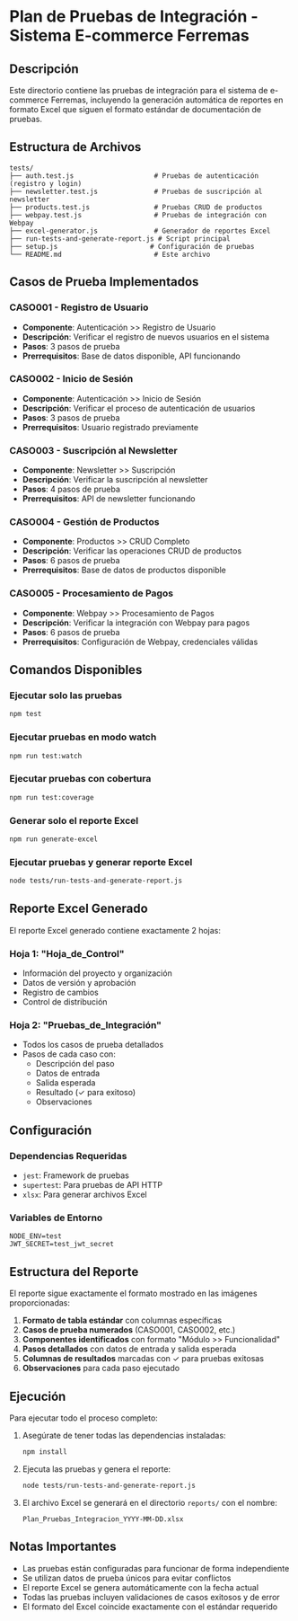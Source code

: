 # Plan de Pruebas de Integración - Sistema E-commerce Ferremas

## Descripción

Este directorio contiene las pruebas de integración para el sistema de e-commerce Ferremas, incluyendo la generación automática de reportes en formato Excel que siguen el formato estándar de documentación de pruebas.

## Estructura de Archivos

```
tests/
├── auth.test.js                    # Pruebas de autenticación (registro y login)
├── newsletter.test.js              # Pruebas de suscripción al newsletter
├── products.test.js                # Pruebas CRUD de productos
├── webpay.test.js                  # Pruebas de integración con Webpay
├── excel-generator.js              # Generador de reportes Excel
├── run-tests-and-generate-report.js # Script principal
├── setup.js                       # Configuración de pruebas
└── README.md                       # Este archivo
```

## Casos de Prueba Implementados

### CASO001 - Registro de Usuario
- **Componente**: Autenticación >> Registro de Usuario
- **Descripción**: Verificar el registro de nuevos usuarios en el sistema
- **Pasos**: 3 pasos de prueba
- **Prerrequisitos**: Base de datos disponible, API funcionando

### CASO002 - Inicio de Sesión
- **Componente**: Autenticación >> Inicio de Sesión
- **Descripción**: Verificar el proceso de autenticación de usuarios
- **Pasos**: 3 pasos de prueba
- **Prerrequisitos**: Usuario registrado previamente

### CASO003 - Suscripción al Newsletter
- **Componente**: Newsletter >> Suscripción
- **Descripción**: Verificar la suscripción al newsletter
- **Pasos**: 4 pasos de prueba
- **Prerrequisitos**: API de newsletter funcionando

### CASO004 - Gestión de Productos
- **Componente**: Productos >> CRUD Completo
- **Descripción**: Verificar las operaciones CRUD de productos
- **Pasos**: 6 pasos de prueba
- **Prerrequisitos**: Base de datos de productos disponible

### CASO005 - Procesamiento de Pagos
- **Componente**: Webpay >> Procesamiento de Pagos
- **Descripción**: Verificar la integración con Webpay para pagos
- **Pasos**: 6 pasos de prueba
- **Prerrequisitos**: Configuración de Webpay, credenciales válidas

## Comandos Disponibles

### Ejecutar solo las pruebas
```bash
npm test
```

### Ejecutar pruebas en modo watch
```bash
npm run test:watch
```

### Ejecutar pruebas con cobertura
```bash
npm run test:coverage
```

### Generar solo el reporte Excel
```bash
npm run generate-excel
```

### Ejecutar pruebas y generar reporte Excel
```bash
node tests/run-tests-and-generate-report.js
```

## Reporte Excel Generado

El reporte Excel generado contiene exactamente 2 hojas:

### Hoja 1: "Hoja_de_Control"
- Información del proyecto y organización
- Datos de versión y aprobación
- Registro de cambios
- Control de distribución

### Hoja 2: "Pruebas_de_Integración"
- Todos los casos de prueba detallados
- Pasos de cada caso con:
  - Descripción del paso
  - Datos de entrada
  - Salida esperada
  - Resultado (✓ para exitoso)
  - Observaciones

## Configuración

### Dependencias Requeridas
- `jest`: Framework de pruebas
- `supertest`: Para pruebas de API HTTP
- `xlsx`: Para generar archivos Excel

### Variables de Entorno
```
NODE_ENV=test
JWT_SECRET=test_jwt_secret
```

## Estructura del Reporte

El reporte sigue exactamente el formato mostrado en las imágenes proporcionadas:

1. **Formato de tabla estándar** con columnas específicas
2. **Casos de prueba numerados** (CASO001, CASO002, etc.)
3. **Componentes identificados** con formato "Módulo >> Funcionalidad"
4. **Pasos detallados** con datos de entrada y salida esperada
5. **Columnas de resultados** marcadas con ✓ para pruebas exitosas
6. **Observaciones** para cada paso ejecutado

## Ejecución

Para ejecutar todo el proceso completo:

1. Asegúrate de tener todas las dependencias instaladas:
   ```bash
   npm install
   ```

2. Ejecuta las pruebas y genera el reporte:
   ```bash
   node tests/run-tests-and-generate-report.js
   ```

3. El archivo Excel se generará en el directorio `reports/` con el nombre:
   ```
   Plan_Pruebas_Integracion_YYYY-MM-DD.xlsx
   ```

## Notas Importantes

- Las pruebas están configuradas para funcionar de forma independiente
- Se utilizan datos de prueba únicos para evitar conflictos
- El reporte Excel se genera automáticamente con la fecha actual
- Todas las pruebas incluyen validaciones de casos exitosos y de error
- El formato del Excel coincide exactamente con el estándar requerido 